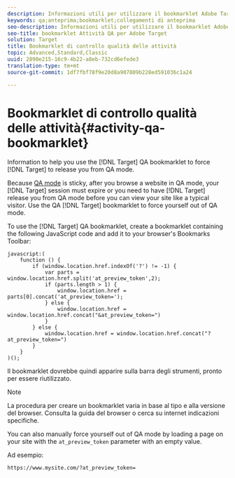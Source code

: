 ```yaml
---
description: Informazioni utili per utilizzare il bookmarklet Adobe Target per imporre a Target di rilasciarvi dalla modalità di controllo qualità.
keywords: qa;anteprima;bookmarklet;collegamenti di anteprima
seo-description: Informazioni utili per utilizzare il bookmarklet Adobe Target per imporre a Target di rilasciarvi dalla modalità di controllo qualità.
seo-title: bookmarklet Attività QA per Adobe Target
solution: Target
title: Bookmarklet di controllo qualità delle attività
topic: Advanced,Standard,Classic
uuid: 2890e215-16c9-4b22-a8eb-732cd6efede3
translation-type: tm+mt
source-git-commit: 1df7fbf78f9e20d8a907809b228ed591036c1a24

---
```



# Bookmarklet di controllo qualità delle attività{#activity-qa-bookmarklet}

Information to help you use the [!DNL Target] QA bookmarklet to force [!DNL Target] to release you from QA mode.

Because [QA mode](../../c-activities/c-activity-qa/activity-qa.md#concept_9329EF33DE7D41CA9815C8115DBC4E40) is sticky, after you browse a website in QA mode, your [!DNL Target] session must expire or you need to have [!DNL Target] release you from QA mode before you can view your site like a typical visitor. Use the QA [!DNL Target] bookmarklet to force yourself out of QA mode.

To use the [!DNL Target] QA bookmarklet, create a bookmarklet containing the following JavaScript code and add it to your browser's Bookmarks Toolbar:

```
javascript:(
    function () {
        if (window.location.href.indexOf('?') != -1) {
            var parts = window.location.href.split('at_preview_token',2);
            if (parts.length > 1) {
                window.location.href = parts[0].concat('at_preview_token=');
            } else {
                window.location.href = window.location.href.concat("&at_preview_token=")
            }
        } else {
            window.location.href = window.location.href.concat("?at_preview_token=")
        }
    }
)();
```

Il bookmarklet dovrebbe quindi apparire sulla barra degli strumenti, pronto per essere riutilizzato.

>[!NOTE]
>
>La procedura per creare un bookmarklet varia in base al tipo e alla versione del browser. Consulta la guida del browser o cerca su internet indicazioni specifiche.

You can also manually force yourself out of QA mode by loading a page on your site with the `at_preview_token` parameter with an empty value.

Ad esempio:

`https://www.mysite.com/?at_preview_token=`
